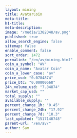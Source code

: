 ```yaml
---
layout: mining
title: AvatarCoin
meta-title: 
h1-title: 
meta-description: 
image: "/media/1382048/av.png"
published: true
allow_search_engine: false
sitemap: false
enable_comment: false
sort_order: 1472
permalink: "/en/av/mining.html"
coin_a_symbol: "AV"
coin_a_name: "Avatar Coin"
coin_a_lower_case: "av"
price_usd: "0.0784874"
price_btc: "0.00000668"
24h_volume_usd: "7.84874"
market_cap_usd: ""
total_supply: ""
available_supply: ""
percent_change_1h: "0.45"
percent_change_24h: "17.92"
percent_change_7d: "10.3"
last_updated: "1517140748"
parent-url: "/en/av/"
author: Sam
---
```


